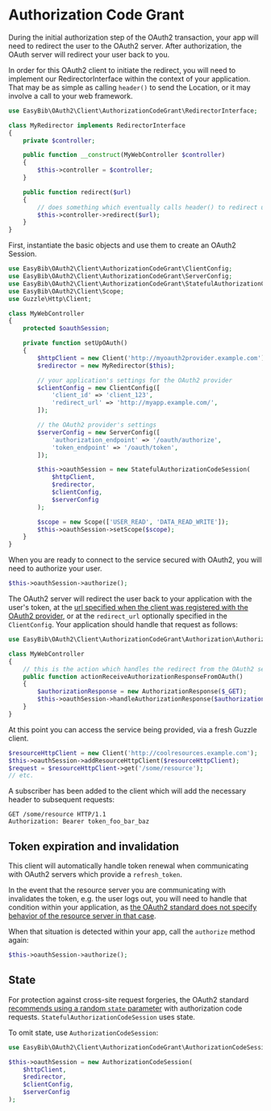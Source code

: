 # Authorization Code Grant

During the initial authorization step of the OAuth2 transaction, your app will
need to redirect the user to the OAuth2 server. After authorization, the OAuth
server will redirect your user back to you.

In order for this OAuth2 client to initiate the redirect, you will need to
implement our RedirectorInterface within the context of your application. That
may be as simple as calling `header()` to send the Location, or it may involve
a call to your web framework.

```php
use EasyBib\OAuth2\Client\AuthorizationCodeGrant\RedirectorInterface;

class MyRedirector implements RedirectorInterface
{
    private $controller;

    public function __construct(MyWebController $controller)
    {
        $this->controller = $controller;
    }

    public function redirect($url)
    {
        // does something which eventually calls header() to redirect user
        $this->controller->redirect($url);
    }
}
```

First, instantiate the basic objects and use them to create an OAuth2 Session.

```php
use EasyBib\OAuth2\Client\AuthorizationCodeGrant\ClientConfig;
use EasyBib\OAuth2\Client\AuthorizationCodeGrant\ServerConfig;
use EasyBib\OAuth2\Client\AuthorizationCodeGrant\StatefulAuthorizationCodeSession;
use EasyBib\OAuth2\Client\Scope;
use Guzzle\Http\Client;

class MyWebController
{
    protected $oauthSession;

    private function setUpOAuth()
    {
        $httpClient = new Client('http://myoauth2provider.example.com');
        $redirector = new MyRedirector($this);

        // your application's settings for the OAuth2 provider
        $clientConfig = new ClientConfig([
            'client_id' => 'client_123',
            'redirect_url' => 'http://myapp.example.com/',
        ]);

        // the OAuth2 provider's settings
        $serverConfig = new ServerConfig([
            'authorization_endpoint' => '/oauth/authorize',
            'token_endpoint' => '/oauth/token',
        ]);

        $this->oauthSession = new StatefulAuthorizationCodeSession(
            $httpClient,
            $redirector,
            $clientConfig,
            $serverConfig
        );

        $scope = new Scope(['USER_READ', 'DATA_READ_WRITE']);
        $this->oauthSession->setScope($scope);
    }
}
```

When you are ready to connect to the service secured with OAuth2, you will need
to authorize your user.

```php
$this->oauthSession->authorize();
```

The OAuth2 server will redirect the user back to your application
with the user's token, at the
[url specified when the client was registered with the OAuth2 provider](http://tools.ietf.org/html/rfc6749#section-2),
or at the `redirect_url` optionally specified in the `ClientConfig`. Your
application should handle that request as follows:

```php
use EasyBib\OAuth2\Client\AuthorizationCodeGrant\Authorization\AuthorizationResponse;

class MyWebController
{
    // this is the action which handles the redirect from the OAuth2 server
    public function actionReceiveAuthorizationResponseFromOAuth()
    {
        $authorizationResponse = new AuthorizationResponse($_GET);
        $this->oauthSession->handleAuthorizationResponse($authorizationResponse);
    }
}
```

At this point you can access the service being provided, via a fresh Guzzle
client.

```php
$resourceHttpClient = new Client('http://coolresources.example.com');
$this->oauthSession->addResourceHttpClient($resourceHttpClient);
$request = $resourceHttpClient->get('/some/resource');
// etc.
```

A subscriber has been added to the client which
will add the necessary header to subsequent requests:

```
GET /some/resource HTTP/1.1
Authorization: Bearer token_foo_bar_baz
```

## Token expiration and invalidation

This client will automatically handle token renewal when communicating with
OAuth2 servers which provide a `refresh_token`.

In the event that the resource server you are communicating with invalidates
the token, e.g. the user logs out, you will need to handle that condition
within your application, as
[the OAuth2 standard does not specify behavior of the resource server in that case](http://tools.ietf.org/html/rfc6749#section-1.5).

When that situation is detected within your app, call the `authorize` method
again:

```php
$this->oauthSession->authorize();
```

## State

For protection against cross-site request forgeries, the OAuth2 standard
[recommends using a random `state` parameter](http://tools.ietf.org/html/rfc6749#section-4.1.1)
with authorization code requests. `StatefulAuthorizationCodeSession` uses state.

To omit state, use `AuthorizationCodeSession`:

```php
use EasyBib\OAuth2\Client\AuthorizationCodeGrant\AuthorizationCodeSession;

$this->oauthSession = new AuthorizationCodeSession(
    $httpClient,
    $redirector,
    $clientConfig,
    $serverConfig
);
```
